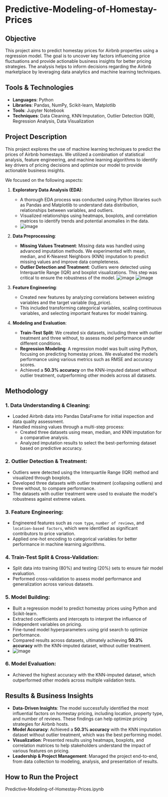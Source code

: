 # Predictive-Modeling-of-Homestay-Prices

## Objective
This project aims to predict homestay prices for Airbnb properties using a regression model. The goal is to uncover key factors influencing price fluctuations and provide actionable business insights for better pricing strategies. The analysis helps to inform decisions regarding the Airbnb marketplace by leveraging data analytics and machine learning techniques.

## Tools & Technologies
- **Languages**: Python
- **Libraries**: Pandas, NumPy, Scikit-learn, Matplotlib
- **Tools**: Jupyter Notebook
- **Techniques**: Data Cleaning, KNN Imputation, Outlier Detection (IQR), Regression Analysis, Data Visualization

## Project Description

This project explores the use of machine learning techniques to predict the prices of Airbnb homestays. We utilized a combination of statistical analysis, feature engineering, and machine learning algorithms to identify key drivers of pricing decisions and optimize our model to provide actionable business insights.

We focused on the following aspects:

1. **Exploratory Data Analysis (EDA)**:
   - A thorough EDA process was conducted using Python libraries such as Pandas and Matplotlib to understand data distribution, relationships between variables, and outliers.
   - Visualized relationships using heatmaps, boxplots, and correlation matrices to identify trends and potential anomalies in the data.
   - ![image](https://github.com/user-attachments/assets/91109e65-b143-4708-b71e-ebc4cce9a8ec)


2. **Data Preprocessing**:
   - **Missing Values Treatment**: Missing data was handled using advanced imputation methods. We experimented with mean, median, and K-Nearest Neighbors (KNN) imputation to predict missing values and improve data completeness.
   - **Outlier Detection and Treatment**: Outliers were detected using Interquartile Range (IQR) and boxplot visualizations. This step was critical to ensure the robustness of the model.
![image](https://github.com/user-attachments/assets/be62dae2-2318-40ff-b4b5-e8eb4aed9e25)
![image](https://github.com/user-attachments/assets/23cdfe7c-f916-49d0-b175-b075a3ae60c2)

3. **Feature Engineering**:
   - Created new features by analyzing correlations between existing variables and the target variable (log_price).
   - This included transforming categorical variables, scaling continuous variables, and selecting important features for model training.

4. **Modeling and Evaluation**:
   - **Train-Test Split**: We created six datasets, including three with outlier treatment and three without, to assess model performance under different conditions.
   - **Regression Modeling**: A regression model was built using Python, focusing on predicting homestay prices. We evaluated the model’s performance using various metrics such as RMSE and accuracy scores.
   - Achieved a **50.3% accuracy** on the KNN-imputed dataset without outlier treatment, outperforming other models across all datasets.

## Methodology

### 1. Data Understanding & Cleaning:
- Loaded Airbnb data into Pandas DataFrame for initial inspection and data quality assessment.
- Handled missing values through a multi-step process:
   - Created three datasets using mean, median, and KNN imputation for a comparative analysis.
   - Analyzed imputation results to select the best-performing dataset based on predictive accuracy.

### 2. Outlier Detection & Treatment:
- Outliers were detected using the Interquartile Range (IQR) method and visualized through boxplots.
- Developed three datasets with outlier treatment (collapsing outliers) and three without, to compare performance.
- The datasets with outlier treatment were used to evaluate the model's robustness against extreme values.

### 3. Feature Engineering:
- Engineered features such as `room type`, `number of reviews`, and `location-based factors`, which were identified as significant contributors to price variation.
- Applied one-hot encoding to categorical variables for better performance in machine learning algorithms.

### 4. Train-Test Split & Cross-Validation:
- Split data into training (80%) and testing (20%) sets to ensure fair model evaluation.
- Performed cross-validation to assess model performance and generalization across various datasets.

### 5. Model Building:
- Built a regression model to predict homestay prices using Python and Scikit-learn.
- Extracted coefficients and intercepts to interpret the influence of independent variables on pricing.
- Fine-tuned model hyperparameters using grid search to optimize performance.
- Compared results across datasets, ultimately achieving **50.3% accuracy** with the KNN-imputed dataset, without outlier treatment.
- ![image](https://github.com/user-attachments/assets/c9c06a74-15b9-41c9-bb69-10d6d252bb4c)


### 6. Model Evaluation:
- Achieved the highest accuracy with the KNN-imputed dataset, which outperformed other models across multiple validation tests.

## Results & Business Insights

- **Data-Driven Insights**: The model successfully identified the most influential factors on homestay pricing, including location, property type, and number of reviews. These findings can help optimize pricing strategies for Airbnb hosts.
- **Model Accuracy**: Achieved a **50.3% accuracy** with the KNN imputation dataset without outlier treatment, which was the best performing model.
- **Visualization**: Presented results using heatmaps, boxplots, and correlation matrices to help stakeholders understand the impact of various features on pricing. 
- **Leadership & Project Management**: Managed the project end-to-end, from data collection to modeling, analysis, and presentation of results.

## How to Run the Project
Predictive-Modeling-of-Homestay-Prices.ipynb
